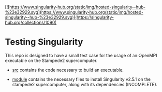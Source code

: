 [![https://www.singularity-hub.org/static/img/hosted-singularity--hub-%23e32929.svg](https://www.singularity-hub.org/static/img/hosted-singularity--hub-%23e32929.svg)](https://singularity-hub.org/collections/1090)

# Testing Singularity

This repo is designed to have a small test case for the usage of an OpenMPI
executable on the Stampede2 supercomputer.

* [src](src/) contains the code necessary to build an executable.

* [module](module/) contains the necessary files to install Singularity v2.5.1
  on the stampede2 supercomputer, along with its dependencies (INCOMPLETE).
